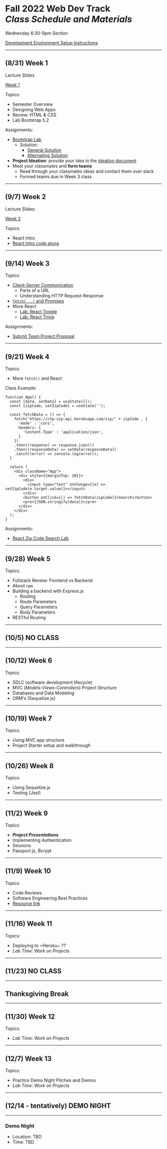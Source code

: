 
# Fall 2022 Web Dev Track <br />_Class Schedule and Materials_

Wednesday 6:30-9pm Section

[Development Environment Setup Instructions](https://github.com/CUNYTechPrep/guides#development-environment-setup)
___
## (8/31) Week 1

Lecture Slides 

[Week 1](https://docs.google.com/presentation/d/1x3ZgpUU78Szlv2MYEurGWT2MGifaogVynjpbzqjBofg/edit#slide=id.p)

Topics:
- Semester Overview
- Designing Web Apps
- Review: HTML & CSS
- Lab Bootstrap 5.2

Assignments:
- [Bootstrap Lab](https://github.com/CUNYTechPrep/lab-bootstrap-5.2)
    + Solution:
        + [General Solution](https://cunytechprep.github.io/lab-bootstrap-5-solution/)
        + [Alternating Solution](https://cunytechprep.github.io/lab-bootstrap-5-solution/alternating.html)
- **Project Ideation**: provide your idea in the [ideation document](https://docs.google.com/presentation/d/1E_I4xPxnGqlbCTZ0cBjCIN17-b2P7xjHbCG6_R1C4Js/edit#slide=id.gfe736c9b1a_0_136)
- Meet your classmates and **form teams**
    + Read through your classmates ideas and contact them over slack
    + Formed teams due in Week 3 class
___


## (9/7) Week 2

Lecture Slides:

[Week 2](https://docs.google.com/presentation/d/1hEk66SvgwV1oshPLHaDd5tstXcctox7v3hot399Qwa8/edit#slide=id.g4785ebae2a_0_77)

Topics:
- React Intro
- [React Intro code along](https://gist.github.com/medgardo/45d976f31c86bdc9928908bf46ca5393)
___


## (9/14) Week 3

Topics:

- [Client-Server Communication](https://docs.google.com/presentation/d/1hJgCCh3UiygFQ6q8_G7_KCn332rGuo6VPHlM49JM4Ao/edit#slide=id.p)
    + Parts of a URL
    + Understanding HTTP Request-Response
- [`fetch(...)` and Promises](https://docs.google.com/presentation/d/1ctGUH2sYpqDjo268t_nL0A3u1t6tzAqwk-mw5WIxwnM/edit#slide=id.p)
- More React
    + [Lab: React Toggle](https://github.com/CUNYTechPrep/lab-react-toggle)
    + [Lab: React Trivia](https://github.com/CUNYTechPrep/lab-react-trivia)

Assignments:
- [Submit Team Project Proposal](https://github.com/CUNYTechPrep/2022-fall-web-dev/blob/main/materials/team-project-proposal.md)
___


## (9/21) Week 4

Topics:
- More `fetch()` and React

Class Example:
```
function App() {
  const [data, setData] = useState([]);
  const [zipCode, setZipCode] = useState('');

  const fetchData = () => {
    fetch('https://ctp-zip-api.herokuapp.com/zip/' + zipCode , {
      'mode' : 'cors',
      headers: {
        'Content-Type' : 'application/json',
      }
    })
    .then((response) => response.json())
    .then((responseData) => setData(responseData))
    .catch((error) => console.log(error));
  }

  return (
    <div className="App">
      <div style={{marginTop: 20}}>
        <div>
          <input type="text" onChange={(e) => setZipCode(e.target.value)}></input>
        </div>
        <button onClick={() => fetchData(zipCode)}>Search</button>
        <pre>{JSON.stringify(data)}</pre>
      </div>
    </div>
  );
}
```

Assignments:
- [React Zip Code Search Lab](https://github.com/CUNYTechPrep/lab-react-zip-search)
___


## (9/28) Week 5

Topics:
- Fullstack Review: Frontend vs Backend
- About `npm`
- Building a backend with Express.js
    + Routing
    + Route Parameters
    + Query Parameters
    + Body Parameters
- RESTful Routing
___


## (10/5) NO CLASS
___


## (10/12) Week 6

Topics:
- SDLC (software development lifecycle)
- MVC (_Models-Views-Controllers_) Project Structure
- Databases and Data Modeling
- ORM's (Sequelize.js)
___


## (10/19) Week 7

Topics:
- Using MVC app structure
- Project Starter setup and walkthrough
___


## (10/26) Week 8

Topics:
- Using Sequelize.js
- Testing (Jest)
___


## (11/2) Week 9

Topics:
- **_Project Presentations_**
- Implementing Authentication
- Sessions
- Passport.js, Bcrypt
___


## (11/9) Week 10

Topics:
- Code Reviews
- Software Engineering Best Practices
- [Resource link](http://web.mit.edu/6.005/www/fa16/classes/04-code-review/)
___


## (11/16) Week 11

Topics:
- Deploying to ~Heroku~ ??
- _Lab Time: Work on Projects_
___


## (11/23) NO CLASS
___


## Thanksgiving Break
___


## (11/30) Week 12

Topics:
- _Lab Time: Work on Projects_
___


## (12/7) Week 13
Topics:
- Practice Demo Night Pitches and Demos
- _Lab Time: Work on Projects_
___


## (12/14 - tentatively) DEMO NIGHT
___


### Demo Night
- Location: TBD
- Time: TBD
